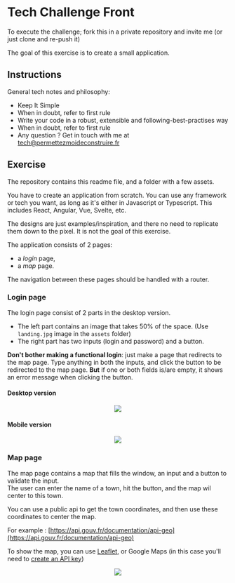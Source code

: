 # Tech Challenge Front

To execute the challenge; fork this in a private repository and invite me (or just clone and re-push it)

The goal of this exercise is to create a small application.

## Instructions
General tech notes and philosophy:

- Keep It Simple
- When in doubt, refer to first rule
- Write your code in a robust, extensible and following-best-practises way
- When in doubt, refer to first rule
- Any question ? Get in touch with me at tech@permettezmoideconstruire.fr

## Exercise

The repository contains this readme file, and a folder with a few assets.  

You have to create an application from scratch. You can use any framework or tech you want, as long as it's either in Javascript or Typescript. This includes React, Angular, Vue, Svelte, etc. 

The designs are just examples/inspiration, and there no need to replicate them down to the pixel. It is not the goal of this exercise.
  
The application consists of 2 pages: 
- a *login* page,
- a *map* page.

The navigation between these pages should be handled with a router.  

### Login page

The login page consist of 2 parts in the desktop version.
- The left part contains an image that takes 50% of the space. (Use `landing.jpg` image in the `assets` folder)
- The right part has two inputs (login and password) and a button.
  
**Don't bother making a functional login**: just make a page that redirects to the map page. Type anything in both the inputs, and click the button to be redirected to the map page. **But** if one or both fields is/are empty, it shows an error message when clicking the button.

#### Desktop version

<p align="center">
  <img src="https://raw.githubusercontent.com/permettez-moi-de-construire/pmdc-tech-challenge-front/master/assets/login-desktop.png" />
</p>

#### Mobile version

<p align="center">
  <img src="https://raw.githubusercontent.com/permettez-moi-de-construire/pmdc-tech-challenge-front/master/assets/login-mobile.png" />
</p>

### Map page

The map page contains a map that fills the window, an input and a button to validate the input.  
The user can enter the name of a town, hit the button, and the map wil center to this town.  

You can use a public api to get the town coordinates, and then use these coordinates to center the map.  

For example : [https://api.gouv.fr/documentation/api-geo](https://api.gouv.fr/documentation/api-geo)

To show the map, you can use [Leaflet](https://leafletjs.com/), or Google Maps (in this case you'll need to [create an API key](https://developers.google.com/maps/documentation/embed/get-api-key))

<p align="center">
  <img src="https://raw.githubusercontent.com/permettez-moi-de-construire/pmdc-tech-challenge-front/master/assets/map.png" />
</p>

